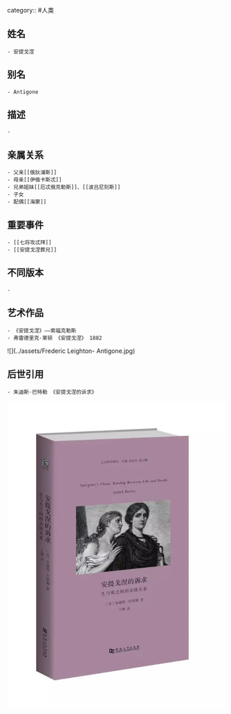 category:: #人类
## 姓名
	- 安提戈涅
## 别名
	- Antigone
## 描述
	-
## 亲属关系
	- 父亲[[俄狄浦斯]]
	- 母亲[[伊俄卡斯忒]]
	- 兄弟姐妹[[厄忒俄克勒斯]]、[[波吕尼刻斯]]
	- 子女
	- 配偶[[海蒙]]
## 重要事件
	- [[七将攻忒拜]]
	- [[安提戈涅葬兄]]
## 不同版本
	-
## 艺术作品
	- 《安提戈涅》——索福克勒斯
	- 弗雷德里克·莱顿 《安提戈涅》 1882
 ![](../assets/Frederic Leighton- Antigone.jpg)
## 后世引用
	- 朱迪斯·巴特勒 《安提戈涅的诉求》
 ![](../assets/巴特勒-《安提戈涅的诉求》.jpg)
